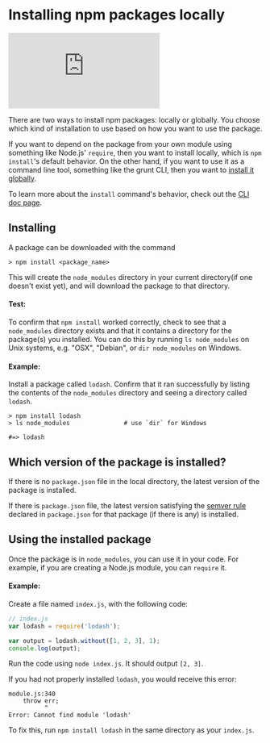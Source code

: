 <!--
title: 04 - Installing npm packages locally
featured: true
-->

# Installing npm packages locally

<iframe src="https://www.youtube.com/embed/JDSfqFFbNYQ" frameborder="0" allowfullscreen></iframe>

There are two ways to install npm packages: locally or globally. You choose which kind of
installation to use based on how you want to use the package.

If you want to depend on the package from your own module using something like Node.js'
`require`, then you want to install locally, which is `npm install`'s default behavior.
On the other hand, if you want to use it as a command line tool, something like the grunt CLI,
then you want to [install it globally](/getting-started/installing-npm-packages-globally).

To learn more about the `install` command's behavior, check out the [CLI doc page][1].

## Installing

A package can be downloaded with the command

```
> npm install <package_name>
```

This will create the `node_modules` directory in your current directory(if one doesn't exist yet),
and will download the package to that directory.

#### Test:

To confirm that `npm install` worked correctly, check to see that a `node_modules`
directory exists and that it contains a directory for the package(s) you installed.
You can do this by running `ls node_modules` on Unix systems, e.g. "OSX", "Debian", or `dir node_modules`
on Windows.

#### Example:

Install a package called `lodash`. Confirm that it ran successfully by listing the
contents of the `node_modules` directory and seeing a directory called `lodash`.

```
> npm install lodash
> ls node_modules               # use `dir` for Windows

#=> lodash
```

## Which version of the package is installed?

If there is no `package.json` file in the local directory, the latest version of the
package is installed.

If there is `package.json` file, the latest version satisfying the [semver rule][2]
declared in `package.json` for that package (if there is any) is installed.

## Using the installed package

Once the package is in `node_modules`, you can use it in your code. For example, if you
are creating a Node.js module, you can `require` it.

#### Example:

Create a file named `index.js`, with the following code:

```javascript
// index.js
var lodash = require('lodash');

var output = lodash.without([1, 2, 3], 1);
console.log(output);
```

Run the code using `node index.js`. It should output `[2, 3]`.

If you had not properly installed `lodash`, you would receive this error:

```
module.js:340
    throw err;
          ^
Error: Cannot find module 'lodash'
```

To fix this, run `npm install lodash` in the same directory as your `index.js`.

[1]: /cli/install
[2]: /getting-started/semantic-versioning
